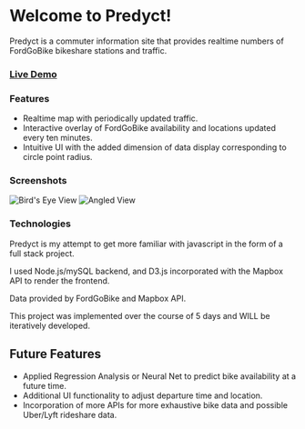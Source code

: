 # Welcome to Predyct!

Predyct is a commuter information site that provides realtime numbers of FordGoBike bikeshare stations and traffic.

### [Live Demo](https://predyct.herokuapp.com/)

### Features

+ Realtime map with periodically updated traffic.
+ Interactive overlay of FordGoBike availability and locations updated every ten minutes.
+ Intuitive UI with the added dimension of data display corresponding to circle point radius.

### Screenshots

![Bird's Eye View](https://github.com/traneric94/Predyct/blob/master/topdown.png)
![Angled View](https://github.com/traneric94/Predyct/blob/master/sideview.png)

### Technologies

Predyct is my attempt to get more familiar with javascript in the form of a full stack project. 

I used Node.js/mySQL backend, and D3.js incorporated with the Mapbox API to render the frontend.

Data provided by FordGoBike and Mapbox API.

This project was implemented over the course of 5 days and WILL be iteratively developed.


## Future Features

+ Applied Regression Analysis or Neural Net to predict bike availability at a future time.
+ Additional UI functionality to adjust departure time and location.
+ Incorporation of more APIs for more exhaustive bike data and possible Uber/Lyft rideshare data.
